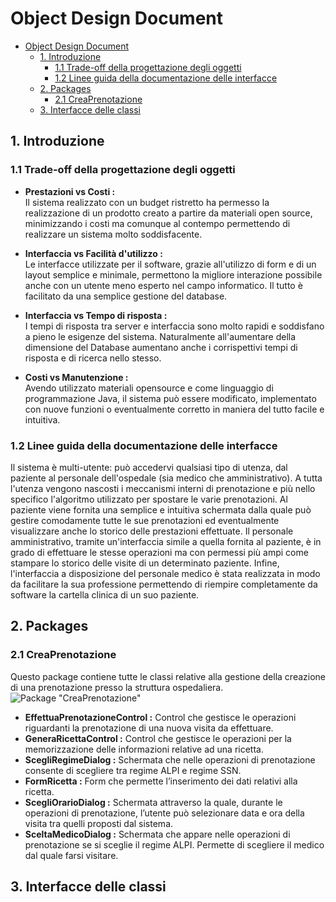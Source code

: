 # Object Design Document

<!-- TOC depthFrom:1 depthTo:6 withLinks:1 updateOnSave:1 orderedList:0 -->

- [Object Design Document](#object-design-document)
	- [1. Introduzione](#1-introduzione)
		- [1.1 Trade-off della progettazione degli oggetti](#11-trade-off-della-progettazione-degli-oggetti)
		- [1.2 Linee guida della documentazione delle interfacce](#12-linee-guida-della-documentazione-delle-interfacce)
	- [2. Packages](#2-packages)
		- [2.1 CreaPrenotazione](#21-crea-prenotazione)
	- [3. Interfacce delle classi](#3-interfacce-delle-classi)

<!-- /TOC -->

## 1. Introduzione

### 1.1 Trade-off della progettazione degli oggetti
- __Prestazioni vs Costi :__  
Il sistema realizzato con un budget ristretto ha permesso la realizzazione di un prodotto creato a partire da materiali open source, minimizzando i costi ma comunque al contempo permettendo di realizzare un sistema molto soddisfacente.  
  
- __Interfaccia vs Facilità d'utilizzo :__  
Le interfacce utilizzate per il software, grazie all'utilizzo di form e di un layout semplice e minimale, permettono la migliore interazione possibile anche con un utente meno esperto nel campo informatico. Il tutto è facilitato da una semplice gestione del database.  
  
- __Interfaccia vs Tempo di risposta :__  
I tempi di risposta tra server e interfaccia sono molto rapidi e soddisfano a pieno le esigenze del sistema. Naturalmente all'aumentare della dimensione del Database aumentano anche i corrispettivi tempi di risposta e di ricerca nello stesso.  
  
- __Costi vs Manutenzione :__  
Avendo utilizzato materiali opensource e come linguaggio di programmazione Java, il sistema può essere modificato, implementato con nuove funzioni o eventualmente corretto in maniera del tutto facile e intuitiva.  
  
### 1.2 Linee guida della documentazione delle interfacce  
Il sistema è multi-utente: può accedervi qualsiasi tipo di utenza, dal paziente al personale dell'ospedale (sia medico che amministrativo).
A tutta l'utenza vengono nascosti i meccanismi interni di prenotazione e più nello specifico l'algoritmo utilizzato per spostare le varie prenotazioni.
Al paziente viene fornita una semplice e intuitiva schermata dalla quale può gestire comodamente tutte le sue prenotazioni ed eventualmente visualizzare anche lo storico delle prestazioni effettuate.
Il personale amministrativo, tramite un'interfaccia simile a quella fornita al paziente, è in grado di effettuare le stesse operazioni ma con permessi più ampi come stampare lo storico delle visite di un determinato paziente.
Infine, l'interfaccia a disposizione del personale medico è stata realizzata in modo da facilitare la sua professione permettendo di riempire completamente da software la cartella clinica di un suo paziente.  

## 2. Packages

### 2.1 CreaPrenotazione
Questo package contiene tutte le classi relative alla gestione della creazione di una prenotazione presso la struttura ospedaliera.  
![Package "CreaPrenotazione"](https://andrea-augello.github.io/SviluppoSW/media/Diagrammi/Object%20Design/CreaPrenotazionePackage.png)  
  
- __EffettuaPrenotazioneControl :__ Control che gestisce le operazioni riguardanti la prenotazione di una nuova visita da effettuare.  
- __GeneraRicettaControl :__ Control che gestisce le operazioni per la memorizzazione delle informazioni relative ad una ricetta.  
- __ScegliRegimeDialog :__ Schermata che nelle operazioni di prenotazione consente di scegliere tra regime ALPI e regime SSN.  
- __FormRicetta :__ Form che permette l’inserimento dei dati relativi alla ricetta.  
- __ScegliOrarioDialog :__ Schermata attraverso la quale, durante le operazioni di prenotazione, l’utente può selezionare data e ora della visita tra quelli proposti dal sistema.  
- __SceltaMedicoDialog :__ Schermata che appare nelle operazioni di prenotazione se si sceglie il regime ALPI. Permette di scegliere il medico dal quale farsi visitare.  


## 3. Interfacce delle classi

